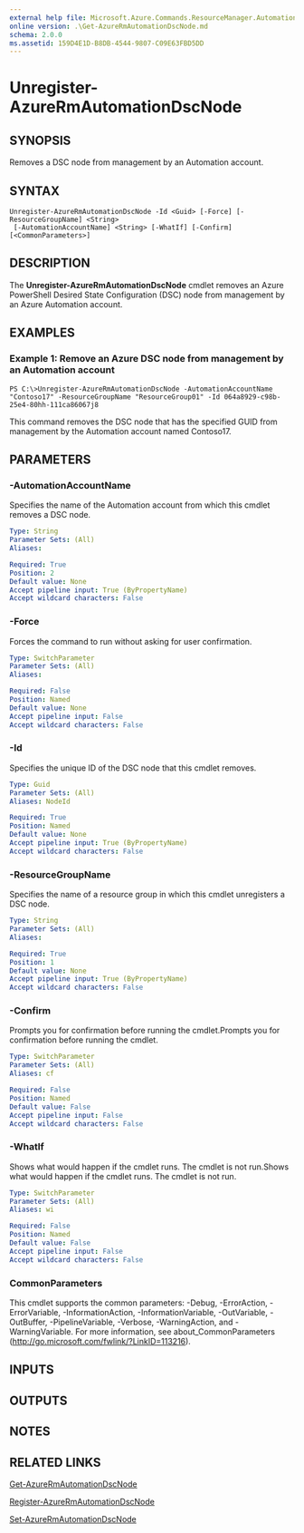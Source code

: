 ```yaml
---
external help file: Microsoft.Azure.Commands.ResourceManager.Automation.dll-Help.xml
online version: .\Get-AzureRmAutomationDscNode.md
schema: 2.0.0
ms.assetid: 159D4E1D-B8DB-4544-9807-C09E63FBD5DD
---
```


# Unregister-AzureRmAutomationDscNode

## SYNOPSIS
Removes a DSC node from management by an Automation account.

## SYNTAX

```
Unregister-AzureRmAutomationDscNode -Id <Guid> [-Force] [-ResourceGroupName] <String>
 [-AutomationAccountName] <String> [-WhatIf] [-Confirm] [<CommonParameters>]
```

## DESCRIPTION
The **Unregister-AzureRmAutomationDscNode** cmdlet removes an Azure PowerShell Desired State Configuration (DSC) node from management by an Azure Automation account.

## EXAMPLES

### Example 1: Remove an Azure DSC node from management by an Automation account
```
PS C:\>Unregister-AzureRmAutomationDscNode -AutomationAccountName "Contoso17" -ResourceGroupName "ResourceGroup01" -Id 064a8929-c98b-25e4-80hh-111ca86067j8
```

This command removes the DSC node that has the specified GUID from management by the Automation account named Contoso17.

## PARAMETERS

### -AutomationAccountName
Specifies the name of the Automation account from which this cmdlet removes a DSC node.

```yaml
Type: String
Parameter Sets: (All)
Aliases: 

Required: True
Position: 2
Default value: None
Accept pipeline input: True (ByPropertyName)
Accept wildcard characters: False
```

### -Force
Forces the command to run without asking for user confirmation.

```yaml
Type: SwitchParameter
Parameter Sets: (All)
Aliases: 

Required: False
Position: Named
Default value: None
Accept pipeline input: False
Accept wildcard characters: False
```

### -Id
Specifies the unique ID of the DSC node that this cmdlet removes.

```yaml
Type: Guid
Parameter Sets: (All)
Aliases: NodeId

Required: True
Position: Named
Default value: None
Accept pipeline input: True (ByPropertyName)
Accept wildcard characters: False
```

### -ResourceGroupName
Specifies the name of a resource group in which this cmdlet unregisters a DSC node.

```yaml
Type: String
Parameter Sets: (All)
Aliases: 

Required: True
Position: 1
Default value: None
Accept pipeline input: True (ByPropertyName)
Accept wildcard characters: False
```

### -Confirm
Prompts you for confirmation before running the cmdlet.Prompts you for confirmation before running the cmdlet.

```yaml
Type: SwitchParameter
Parameter Sets: (All)
Aliases: cf

Required: False
Position: Named
Default value: False
Accept pipeline input: False
Accept wildcard characters: False
```

### -WhatIf
Shows what would happen if the cmdlet runs.
The cmdlet is not run.Shows what would happen if the cmdlet runs.
The cmdlet is not run.

```yaml
Type: SwitchParameter
Parameter Sets: (All)
Aliases: wi

Required: False
Position: Named
Default value: False
Accept pipeline input: False
Accept wildcard characters: False
```

### CommonParameters
This cmdlet supports the common parameters: -Debug, -ErrorAction, -ErrorVariable, -InformationAction, -InformationVariable, -OutVariable, -OutBuffer, -PipelineVariable, -Verbose, -WarningAction, and -WarningVariable. For more information, see about_CommonParameters (http://go.microsoft.com/fwlink/?LinkID=113216).

## INPUTS

## OUTPUTS

## NOTES

## RELATED LINKS

[Get-AzureRmAutomationDscNode](./Get-AzureRmAutomationDscNode.md)

[Register-AzureRmAutomationDscNode](./Register-AzureRmAutomationDscNode.md)

[Set-AzureRmAutomationDscNode](./Set-AzureRmAutomationDscNode.md)


